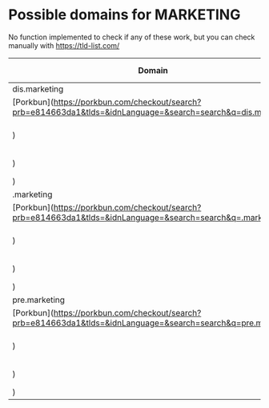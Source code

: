 # Possible domains for MARKETING

No function implemented to check if any of these work, but you can check manually with https://tld-list.com/

| Domain | Porkbun | NameCheap | Google Domains |
|---|---|---|---|
| dis.marketing | [Porkbun](https://porkbun.com/checkout/search?prb=e814663da1&tlds=&idnLanguage=&search=search&q=dis.marketing) | [Namecheap](https://www.namecheap.com/domains/registration/results/?domain=dis.marketing) | [Google](https://domains.google.com/registrar/search?searchTerm=dis.marketing) |
| .marketing | [Porkbun](https://porkbun.com/checkout/search?prb=e814663da1&tlds=&idnLanguage=&search=search&q=.marketing) | [Namecheap](https://www.namecheap.com/domains/registration/results/?domain=.marketing) | [Google](https://domains.google.com/registrar/search?searchTerm=.marketing) |
| pre.marketing | [Porkbun](https://porkbun.com/checkout/search?prb=e814663da1&tlds=&idnLanguage=&search=search&q=pre.marketing) | [Namecheap](https://www.namecheap.com/domains/registration/results/?domain=pre.marketing) | [Google](https://domains.google.com/registrar/search?searchTerm=pre.marketing) |
